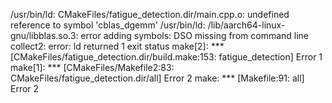 /usr/bin/ld: CMakeFiles/fatigue_detection.dir/main.cpp.o: undefined reference to symbol 'cblas_dgemm'
/usr/bin/ld: /lib/aarch64-linux-gnu/libblas.so.3: error adding symbols: DSO missing from command line
collect2: error: ld returned 1 exit status
make[2]: *** [CMakeFiles/fatigue_detection.dir/build.make:153: fatigue_detection] Error 1
make[1]: *** [CMakeFiles/Makefile2:83: CMakeFiles/fatigue_detection.dir/all] Error 2
make: *** [Makefile:91: all] Error 2
